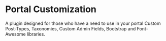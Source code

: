 Portal Customization
===============

A plugin designed for those who have a need to use in your portal Custom Post-Types, Taxonomies, Custom Admin Fields, Bootstrap and Font-Awesome libraries.
